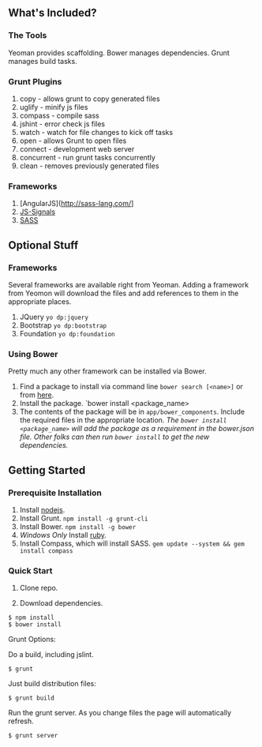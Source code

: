 ## What's Included?

### The Tools

Yeoman provides scaffolding.
Bower manages dependencies.
Grunt manages build tasks.

### Grunt Plugins

1. copy - allows grunt to copy generated files
1. uglify - minify js files
1. compass - compile sass
1. jshint - error check js files
1. watch - watch for file changes to kick off tasks
1. open - allows Grunt to open files
1. connect - development web server
1. concurrent - run grunt tasks concurrently
1. clean - removes previously generated files

### Frameworks

1. [AngularJS](http://sass-lang.com/]
1. [JS-Signals](https://github.com/millermedeiros/js-signals)
1. [SASS](http://angularjs.org/)

## Optional Stuff

### Frameworks

Several frameworks are available right from Yeoman.  Adding a framework from Yeomon will download the files and add references to them in the appropriate places.
1. JQuery `yo dp:jquery`
1. Bootstrap `yo dp:bootstrap`
1. Foundation `yo dp:foundation`

### Using Bower

Pretty much any other framework can be installed via Bower.
1. Find a package to install via command line `bower search [<name>]` or from [here](http://sindresorhus.com/bower-components/).
1. Install the package. `bower install <package_name>
1. The contents of the package will be in `app/bower_components`.  Include the required files in the appropriate location.
*The `bower install <package_name>` will add the package as a requirement in the bower.json file.  Other folks can then run `bower install` to get the new dependencies.*

## Getting Started

### Prerequisite Installation

1. Install [nodejs](http://nodejs.org/).
1. Install Grunt. `npm install -g grunt-cli`
1. Install Bower. `npm install -g bower`
1. *Windows Only* Install [ruby](http://rubyinstaller.org/).
1. Install Compass, which will install SASS. `gem update --system && gem install compass`

### Quick Start

1. Clone repo.

1. Download dependencies.
```
$ npm install
$ bower install
```

Grunt Options:

Do a build, including jslint.
```
$ grunt
```

Just build distribution files:
```
$ grunt build
```

Run the grunt server.  As you change files the page will automatically refresh.
```
$ grunt server
```
